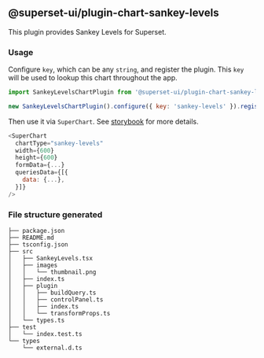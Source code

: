 ## @superset-ui/plugin-chart-sankey-levels

This plugin provides Sankey Levels for Superset.

### Usage

Configure `key`, which can be any `string`, and register the plugin. This `key` will be used to
lookup this chart throughout the app.

```js
import SankeyLevelsChartPlugin from '@superset-ui/plugin-chart-sankey-levels';

new SankeyLevelsChartPlugin().configure({ key: 'sankey-levels' }).register();
```

Then use it via `SuperChart`. See
[storybook](https://apache-superset.github.io/superset-ui/?selectedKind=plugin-chart-sankey-levels)
for more details.

```js
<SuperChart
  chartType="sankey-levels"
  width={600}
  height={600}
  formData={...}
  queriesData={[{
    data: {...},
  }]}
/>
```

### File structure generated

```
├── package.json
├── README.md
├── tsconfig.json
├── src
│   ├── SankeyLevels.tsx
│   ├── images
│   │   └── thumbnail.png
│   ├── index.ts
│   ├── plugin
│   │   ├── buildQuery.ts
│   │   ├── controlPanel.ts
│   │   ├── index.ts
│   │   └── transformProps.ts
│   └── types.ts
├── test
│   └── index.test.ts
└── types
    └── external.d.ts
```
